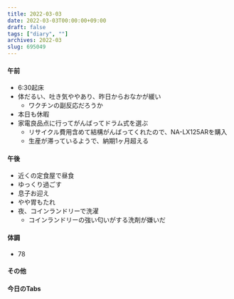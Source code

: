```yaml
---
title: 2022-03-03
date: 2022-03-03T00:00:00+09:00
draft: false
tags: ["diary", ""]
archives: 2022-03
slug: 695049
---
```

#### 午前
- 6:30起床
- 体だるい、吐き気ややあり、昨日からおなかが緩い
  - ワクチンの副反応だろうか
- 本日も休暇
- 家電良品点に行ってがんばってドラム式を選ぶ
  - リサイクル費用含めて結構がんばってくれたので、NA-LX125ARを購入
  - 生産が滞っているようで、納期1ヶ月超える
#### 午後
- 近くの定食屋で昼食
- ゆっくり過ごす
- 息子お迎え
- やや胃もたれ
- 夜、コインランドリーで洗濯
  - コインランドリーの強い匂いがする洗剤が嫌いだ
#### 体調
- 78
#### その他
#### 今日のTabs